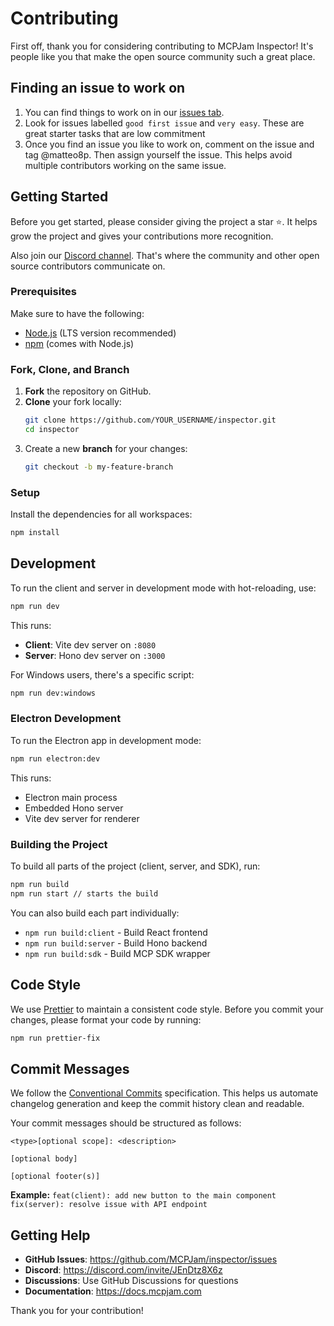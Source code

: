 # Contributing

First off, thank you for considering contributing to MCPJam Inspector! It's people like you that make the open source community such a great place.

## Finding an issue to work on

1. You can find things to work on in our [issues tab](https://github.com/MCPJam/inspector/issues).
2. Look for issues labelled `good first issue` and `very easy`. These are great starter tasks that are low commitment
3. Once you find an issue you like to work on, comment on the issue and tag @matteo8p. Then assign yourself the issue. This helps avoid multiple contributors working on the same issue.

## Getting Started

Before you get started, please consider giving the project a star ⭐. It helps grow the project and gives your contributions more recognition.

Also join our [Discord channel](https://discord.com/invite/JEnDtz8X6z). That's where the community and other open source contributors communicate on.

### Prerequisites

Make sure to have the following:

- [Node.js](https://nodejs.org/) (LTS version recommended)
- [npm](https://www.npmjs.com/) (comes with Node.js)

### Fork, Clone, and Branch

1.  **Fork** the repository on GitHub.
2.  **Clone** your fork locally:
    ```bash
    git clone https://github.com/YOUR_USERNAME/inspector.git
    cd inspector
    ```
3.  Create a new **branch** for your changes:
    ```bash
    git checkout -b my-feature-branch
    ```

### Setup

Install the dependencies for all workspaces:

```bash
npm install
```

## Development

To run the client and server in development mode with hot-reloading, use:

```bash
npm run dev
```

This runs:

- **Client**: Vite dev server on `:8080`
- **Server**: Hono dev server on `:3000`

For Windows users, there's a specific script:

```bash
npm run dev:windows
```

### Electron Development

To run the Electron app in development mode:

```bash
npm run electron:dev
```

This runs:

- Electron main process
- Embedded Hono server
- Vite dev server for renderer

### Building the Project

To build all parts of the project (client, server, and SDK), run:

```bash
npm run build
npm run start // starts the build
```

You can also build each part individually:

- `npm run build:client` - Build React frontend
- `npm run build:server` - Build Hono backend
- `npm run build:sdk` - Build MCP SDK wrapper

## Code Style

We use [Prettier](https://prettier.io/) to maintain a consistent code style. Before you commit your changes, please format your code by running:

```bash
npm run prettier-fix
```

## Commit Messages

We follow the [Conventional Commits](https://www.conventionalcommits.org/en/v1.0.0/) specification. This helps us automate changelog generation and keep the commit history clean and readable.

Your commit messages should be structured as follows:

```
<type>[optional scope]: <description>

[optional body]

[optional footer(s)]
```

**Example:**
`feat(client): add new button to the main component`
`fix(server): resolve issue with API endpoint`

## Getting Help

- **GitHub Issues**: https://github.com/MCPJam/inspector/issues
- **Discord**: https://discord.com/invite/JEnDtz8X6z
- **Discussions**: Use GitHub Discussions for questions
- **Documentation**: https://docs.mcpjam.com

Thank you for your contribution!